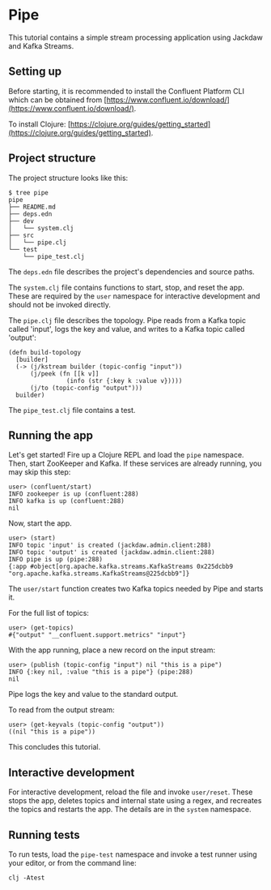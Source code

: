 # Pipe

This tutorial contains a simple stream processing application using Jackdaw and Kafka Streams.

## Setting up

Before starting, it is recommended to install the Confluent Platform CLI which can be obtained from [https://www.confluent.io/download/](https://www.confluent.io/download/).

To install Clojure: [https://clojure.org/guides/getting_started](https://clojure.org/guides/getting_started).

## Project structure

The project structure looks like this:
```
$ tree pipe
pipe
├── README.md
├── deps.edn
├── dev
│   └── system.clj
├── src
│   └── pipe.clj
└── test
    └── pipe_test.clj
```

The `deps.edn` file describes the project's dependencies and source paths.

The `system.clj` file contains functions to start, stop, and reset the app. These are required by the `user` namespace for interactive development and should not be invoked directly.

The `pipe.clj` file describes the topology. Pipe reads from a Kafka topic called 'input', logs the key and value, and writes to a Kafka topic called 'output':
```
(defn build-topology
  [builder]
  (-> (j/kstream builder (topic-config "input"))
      (j/peek (fn [[k v]]
                (info (str {:key k :value v}))))
      (j/to (topic-config "output")))
  builder)
```

The `pipe_test.clj` file contains a test.

## Running the app

Let's get started! Fire up a Clojure REPL and load the `pipe` namespace. Then, start ZooKeeper and Kafka. If these services are already running, you may skip this step:
```
user> (confluent/start)
INFO zookeeper is up (confluent:288)
INFO kafka is up (confluent:288)
nil
```

Now, start the app.
```
user> (start)
INFO topic 'input' is created (jackdaw.admin.client:288)
INFO topic 'output' is created (jackdaw.admin.client:288)
INFO pipe is up (pipe:288)
{:app #object[org.apache.kafka.streams.KafkaStreams 0x225dcbb9 "org.apache.kafka.streams.KafkaStreams@225dcbb9"]}
```

The `user/start` function creates two Kafka topics needed by Pipe and starts it.

For the full list of topics:
```
user> (get-topics)
#{"output" "__confluent.support.metrics" "input"}
```

With the app running, place a new record on the input stream:
```
user> (publish (topic-config "input") nil "this is a pipe")
INFO {:key nil, :value "this is a pipe"} (pipe:288)
nil
```
Pipe logs the key and value to the standard output.

To read from the output stream:
```
user> (get-keyvals (topic-config "output"))
((nil "this is a pipe"))
```

This concludes this tutorial.

## Interactive development

For interactive development, reload the file and invoke `user/reset`. These stops the app, deletes topics and internal state using a regex, and recreates the topics and restarts the app. The details are in the `system` namespace.

## Running tests

To run tests, load the `pipe-test` namespace and invoke a test runner using your editor, or from the command line:
```
clj -Atest
```
